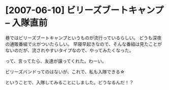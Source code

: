 # [2007-06-10] ビリーズブートキャンプ – 入隊直前


巷ではビリーズブートキャンプというものが流行っているらしい。
どうも深夜の通販番組で火がついたらしい。
早寝早起きなので、そんな番組は見たことがないのだが、流されやすいタイプなので、やってみたくなった。

って、言ってたら、友達が譲ってくれた。わーい。

ビリーズバンドってのはないが、これで、私も入隊できる☆

ということで、入隊してみることにしました。どうなるんだ！？

